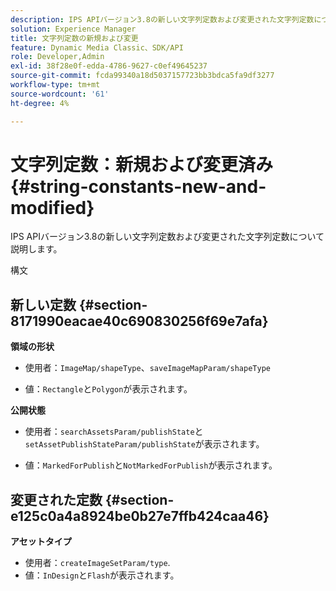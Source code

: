 ```yaml
---
description: IPS APIバージョン3.8の新しい文字列定数および変更された文字列定数について説明します。
solution: Experience Manager
title: 文字列定数の新規および変更
feature: Dynamic Media Classic、SDK/API
role: Developer,Admin
exl-id: 38f28e0f-edda-4786-9627-c0ef49645237
source-git-commit: fcda99340a18d5037157723bb3bdca5fa9df3277
workflow-type: tm+mt
source-wordcount: '61'
ht-degree: 4%

---
```


# 文字列定数：新規および変更済み{#string-constants-new-and-modified}

IPS APIバージョン3.8の新しい文字列定数および変更された文字列定数について説明します。

構文

## 新しい定数 {#section-8171990eacae40c690830256f69e7afa}

**領域の形状**

* 使用者：`ImageMap/shapeType`、`saveImageMapParam/shapeType`

* 値：`Rectangle`と`Polygon`が表示されます。

**公開状態**

* 使用者：`searchAssetsParam/publishState`と`setAssetPublishStateParam/publishState`が表示されます。

* 値：`MarkedForPublish`と`NotMarkedForPublish`が表示されます。

## 変更された定数 {#section-e125c0a4a8924be0b27e7ffb424caa46}

**アセットタイプ**

* 使用者：`createImageSetParam/type`.
* 値：`InDesign`と`Flash`が表示されます。
